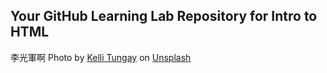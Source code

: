 ## Your GitHub Learning Lab Repository for Intro to HTML
李光軍啊
Photo by [Kelli Tungay](https://unsplash.com/photos/Sj0nhVIb4eY) on [Unsplash](https://unsplash.com/)
